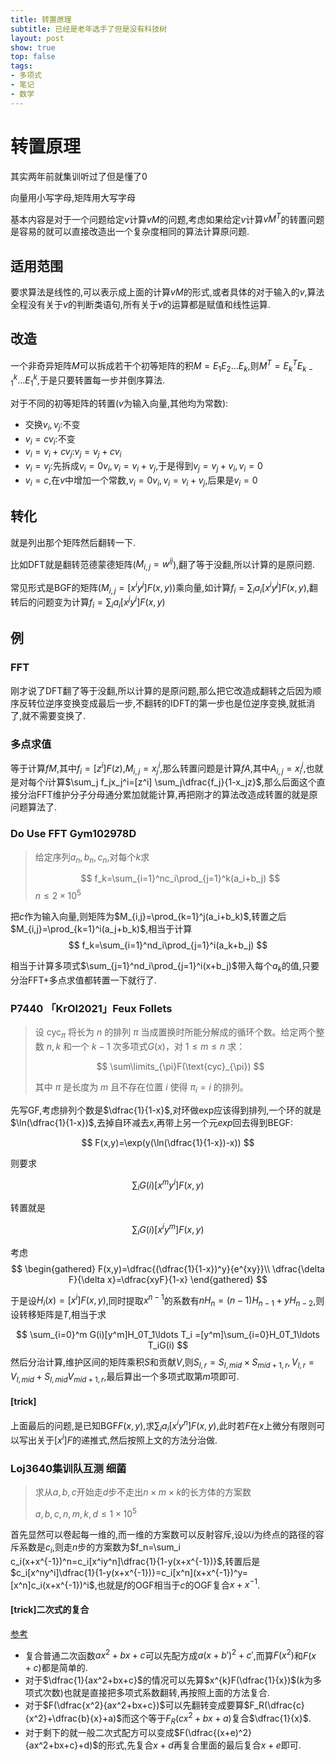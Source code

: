 ```yaml
---
title: 转置原理
subtitle: 已经是老年选手了但是没有科技树
layout: post
show: true
top: false
tags: 
- 多项式
- 笔记
- 数学
---
```


# 转置原理

其实两年前就集训听过了但是懂了0

向量用小写字母,矩阵用大写字母

基本内容是对于一个问题给定$v$计算$vM$的问题,考虑如果给定$v$计算$vM^T$的转置问题是容易的就可以直接改造出一个复杂度相同的算法计算原问题.

## 适用范围

要求算法是线性的,可以表示成上面的计算$vM$的形式,或者具体的对于输入的$v$,算法全程没有关于$v$的判断类语句,所有关于$v$的运算都是赋值和线性运算.

## 改造

一个非奇异矩阵$M$可以拆成若干个初等矩阵的积$M=E_1E_2\ldots E_k$,则$M^T=E_k^TE_{k-1}^k\ldots E_1^k$,于是只要转置每一步并倒序算法.

对于不同的初等矩阵的转置($v$为输入向量,其他均为常数):

- 交换$v_i,v_j$:不变
- $v_i=cv_i$:不变
- $v_i=v_i+cv_j$:$v_j=v_j+cv_i$
- $v_i=v_j$:先拆成$v_i=0v_i,v_i=v_i+v_j$,于是得到$v_j=v_j+v_i,v_i=0$
- $v_i=c$,在$v$中增加一个常数,$v_i=0v_i,v_i=v_i+v_j$,后果是$v_i=0$

## 转化

就是列出那个矩阵然后翻转一下.

比如DFT就是翻转范德蒙德矩阵($M_{i,j}=w^{ij}$),翻了等于没翻,所以计算的是原问题.

常见形式是BGF的矩阵($M_{i,j}=[x^iy^j]F(x,y)$)乘向量,如计算$f_i=\sum_i a_i[x^iy^j]F(x,y)$,翻转后的问题变为计算$f_i=\sum_i a_i[x^jy^i]F(x,y)$

## 例

### FFT

刚才说了DFT翻了等于没翻,所以计算的是原问题,那么把它改造成翻转之后因为顺序反转位逆序变换变成最后一步,不翻转的IDFT的第一步也是位逆序变换,就抵消了,就不需要变换了.

### 多点求值

等于计算$fM$,其中$f_i=[z^i]F(z)$,$M_{i,j}=x_j^i$,那么转置问题是计算$fA$,其中$A_{i,j}=x_i^j$,也就是对每个$i$计算$\sum_j f_jx_j^i=[z^i] \sum_j\dfrac{f_j}{1-x_jz}$,那么后面这个直接分治FFT维护分子分母通分累加就能计算,再把刚才的算法改造成转置的就是原问题算法了.

### Do Use FFT Gym102978D

> 给定序列$a_n,b_n,c_n$,对每个$k$求
> 
> $$
> f_k=\sum_{i=1}^nc_i\prod_{j=1}^k(a_i+b_j)
> $$
> $n\le 2\times 10^5$

把$c$作为输入向量,则矩阵为$M_{i,j}=\prod_{k=1}^j(a_i+b_k)$,转置之后$M_{i,j}=\prod_{k=1}^i(a_j+b_k)$,相当于计算
$$
f_k=\sum_{i=1}^nd_i\prod_{j=1}^i(a_k+b_j)
$$

相当于计算多项式$\sum_{j=1}^nd_i\prod_{j=1}^i(x+b_j)$带入每个$a_k$的值,只要分治FFT+多点求值都转置一下就行了.

### P7440 「KrOI2021」Feux Follets


> 设 $\text{cyc}_\pi$ 将长为 $n$ 的排列 $\pi$ 当成置换时所能分解成的循环个数。给定两个整数 $n,k$ 和一个 $k-1$ 次多项式$G(x)$，对 $1\leq m\leq n$ 求：
> 
> $$
> \sum\limits_{\pi}F(\text{cyc}_{\pi})
> $$
> 
> 其中 $\pi$ 是长度为 $m$ 且不存在位置 $i$ 使得 $\pi_i=i$ 的排列。

先写GF,考虑排列个数是$\dfrac{1}{1-x}$,对环做exp应该得到排列,一个环的就是$\ln(\dfrac{1}{1-x})$,去掉自环减去$x$,再带上另一个元$exp$回去得到BEGF:

$$
F(x,y)=\exp(y(\ln(\dfrac{1}{1-x})-x))
$$

则要求

$$
\sum_i G(i)[x^my^i]F(x,y)
$$

转置就是

$$
\sum_i G(i)[x^iy^m]F(x,y)
$$

考虑
$$
\begin{gathered}
    F(x,y)=\dfrac{(\dfrac{1}{1-x})^y}{e^{xy}}\\
    \dfrac{\delta F}{\delta x}=\dfrac{xyF}{1-x}
\end{gathered}
$$

于是设$H_i(x)=[x^i]F(x,y)$,同时提取$x^{n-1}$的系数有$nH_{n}=(n-1)H_{n-1}+yH_{n-2}$,则设转移矩阵是$T$,相当于求

$$
\sum_{i=0}^m G(i)[y^m]H_0T_1\ldots T_i
=[y^m]\sum_{i=0}H_0T_1\ldots T_iG(i)
$$
然后分治计算,维护区间的矩阵乘积$S$和贡献$V$,则$S_{l,r}=S_{l,mid}\times S_{mid+1,r},V_{l,r}=V_{l,mid}+S_{l,mid}V_{mid+1,r}$,最后算出一个多项式取第$m$项即可.

#### [trick]

上面最后的问题,是已知BGF$F(x,y)$,求$\sum_ia_i[x^iy^n]F(x,y)$,此时若$F$在$x$上微分有限则可以写出关于$[x^i]F$的递推式,然后按照上文的方法分治做.

### Loj3640集训队互测 细菌

> 求从$a,b,c$开始走$d$步不走出$n\times m\times k$的长方体的方案数
> 
> $a,b,c,n,m,k,d\le 1\times 10^5$

首先显然可以卷起每一维的,而一维的方案数可以反射容斥,设以$i$为终点的路径的容斥系数是$c_i$,则走$n$步的方案数为$f_n=\sum_i c_i(x+x^{-1})^n=c_i[x^iy^n]\dfrac{1}{1-y(x+x^{-1})}$,转置后是$c_i[x^ny^i]\dfrac{1}{1-y(x+x^{-1})}=c_i[x^n](x+x^{-1})^y=[x^n]c_i(x+x^{-1})^i$,也就是$f$的OGF相当于$c$的OGF复合$x+x^{-1}$.

#### [trick]二次式的复合

[参考](https://www.luogu.com.cn/blog/Fly37510/FUHE-ERCIFENSHI)

- 复合普通二次函数$ax^2+bx+c$可以先配方成$a(x+b')^2+c'$,而算$F(x^2)$和$F(x+c)$都是简单的.
- 对于$\dfrac{1}{ax^2+bx+c}$的情况可以先算$x^{k}F(\dfrac{1}{x})$($k$为多项式次数)也就是直接把多项式系数翻转,再按照上面的方法复合.
- 对于$F(\dfrac{x^2}{ax^2+bx+c})$可以先翻转变成要算$F_R(\dfrac{c}{x^2}+\dfrac{b}{x}+a)$而这个等于$F_R(cx^2+bx+a)$复合$\dfrac{1}{x}$.
- 对于剩下的就一般二次式配方可以变成$F(\dfrac{(x+e)^2}{ax^2+bx+c}+d)$的形式,先复合$x+d$再复合里面的最后复合$x+e$即可.